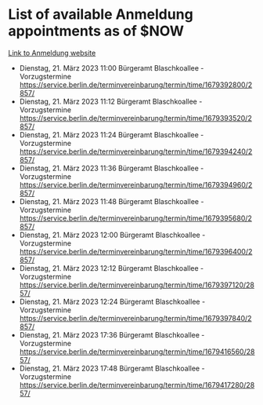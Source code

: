 # List of available Anmeldung appointments as of $NOW
[Link to Anmeldung website](https://service.berlin.de/terminvereinbarung/termin/tag.php?termin=1&anliegen[]=120686&dienstleisterlist=122210,122217,327316,122219,327312,122227,327314,122231,327346,122243,327348,122254,122252,329742,122260,329745,122262,329748,122271,327278,122273,327274,122277,327276,330436,122280,327294,122282,327290,122284,327292,122291,327270,122285,327266,122286,327264,122296,327268,150230,329760,122297,327286,122294,327284,122312,329763,122314,329775,122304,327330,122311,327334,122309,327332,317869,122281,327352,122279,329772,122283,122276,327324,122274,327326,122267,329766,122246,327318,122251,327320,122257,327322,122208,327298,122226,327300&herkunft=http%3A%2F%2Fservice.berlin.de%2Fdienstleistung%2F120686%2F)
- Dienstag, 21. März 2023 11:00 Bürgeramt Blaschkoallee - Vorzugstermine https://service.berlin.de/terminvereinbarung/termin/time/1679392800/2857/
- Dienstag, 21. März 2023 11:12 Bürgeramt Blaschkoallee - Vorzugstermine https://service.berlin.de/terminvereinbarung/termin/time/1679393520/2857/
- Dienstag, 21. März 2023 11:24 Bürgeramt Blaschkoallee - Vorzugstermine https://service.berlin.de/terminvereinbarung/termin/time/1679394240/2857/
- Dienstag, 21. März 2023 11:36 Bürgeramt Blaschkoallee - Vorzugstermine https://service.berlin.de/terminvereinbarung/termin/time/1679394960/2857/
- Dienstag, 21. März 2023 11:48 Bürgeramt Blaschkoallee - Vorzugstermine https://service.berlin.de/terminvereinbarung/termin/time/1679395680/2857/
- Dienstag, 21. März 2023 12:00 Bürgeramt Blaschkoallee - Vorzugstermine https://service.berlin.de/terminvereinbarung/termin/time/1679396400/2857/
- Dienstag, 21. März 2023 12:12 Bürgeramt Blaschkoallee - Vorzugstermine https://service.berlin.de/terminvereinbarung/termin/time/1679397120/2857/
- Dienstag, 21. März 2023 12:24 Bürgeramt Blaschkoallee - Vorzugstermine https://service.berlin.de/terminvereinbarung/termin/time/1679397840/2857/
- Dienstag, 21. März 2023 17:36 Bürgeramt Blaschkoallee - Vorzugstermine https://service.berlin.de/terminvereinbarung/termin/time/1679416560/2857/
- Dienstag, 21. März 2023 17:48 Bürgeramt Blaschkoallee - Vorzugstermine https://service.berlin.de/terminvereinbarung/termin/time/1679417280/2857/
